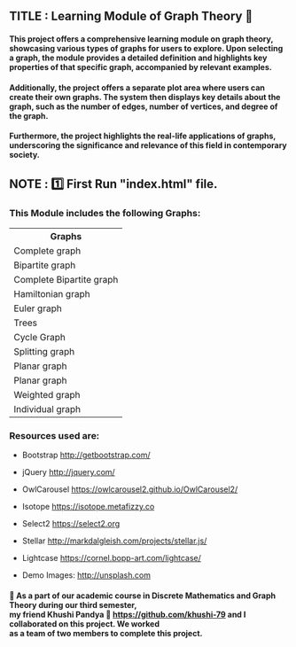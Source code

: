
## TITLE : Learning Module of Graph Theory :page_with_curl:

#### This project offers a comprehensive learning module on graph theory, showcasing various types of graphs for users to explore. Upon selecting a graph, the module provides a detailed definition and highlights key properties of that specific graph, accompanied by relevant examples.

#### Additionally, the project offers a separate plot area where users can create their own graphs. The system then displays key details about the graph, such as the number of edges, number of vertices, and degree of the graph.

#### Furthermore, the project highlights the real-life applications of graphs, underscoring the significance and relevance of this field in contemporary society.

## NOTE : :one: First Run "index.html" file.

### This Module includes the following Graphs:
<table>
  <tr>
    <th>Graphs</th>
  </tr>
  <tr>
    <td>Complete graph</td>
  </tr>
  <tr>
    <td>Bipartite graph</td>
  </tr>
  <tr>
    <td>Complete Bipartite graph</td>
  </tr>
  <tr>
    <td>Hamiltonian graph</td>
  </tr>
  <tr>
    <td>Euler graph</td>
  </tr>
  <tr>
    <td>Trees</td>
  </tr>
  <tr>
    <td>Cycle Graph</td>
  </tr>
  <tr>
    <td>Splitting graph</td>
  </tr>
  <tr>
    <td>Planar graph</td>
  </tr>
  <tr>
    <td>Planar graph</td>
  </tr>
  <tr>
    <td>Weighted graph</td>
  </tr>
  <tr>
    <td>Individual graph</td>
  </tr>
  
</table>

### Resources used are:
- Bootstrap
http://getbootstrap.com/

- jQuery
http://jquery.com/

- OwlCarousel
https://owlcarousel2.github.io/OwlCarousel2/

- Isotope
https://isotope.metafizzy.co

- Select2
https://select2.org

- Stellar
http://markdalgleish.com/projects/stellar.js/

- Lightcase
https://cornel.bopp-art.com/lightcase/

- Demo Images:
http://unsplash.com

#### :large_blue_diamond: As a part of our academic course in Discrete Mathematics and Graph Theory during our third semester,<br> my friend Khushi Pandya :link: https://github.com/khushi-79 and I collaborated on this project. We worked <br> as a team of two members to complete this project.
